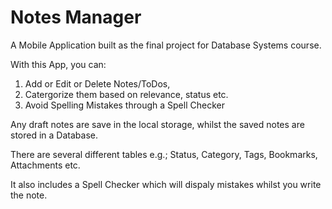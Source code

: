 # Notes Manager
A Mobile Application built as the final project for Database Systems course.

With this App, you can:
  1) Add or Edit or Delete Notes/ToDos,
  2) Catergorize them based on relevance, status etc.
  3) Avoid Spelling Mistakes through a Spell Checker

Any draft notes are save in the local storage, whilst the saved notes are stored in a Database.

There are several different tables e.g.; Status, Category, Tags, Bookmarks, Attachments etc.

It also includes a Spell Checker which will dispaly mistakes whilst you write the note.

